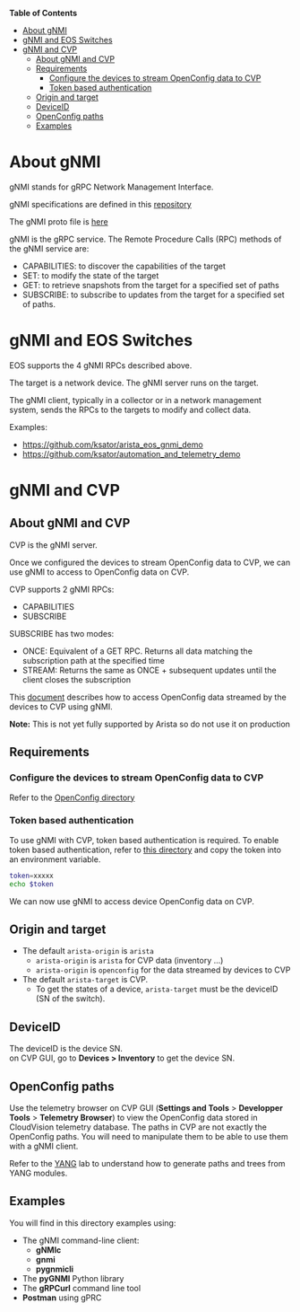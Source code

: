 **Table of Contents**

- [About gNMI](#about-gnmi)
- [gNMI and EOS Switches](#gnmi-and-eos-switches)
- [gNMI and CVP](#gnmi-and-cvp)
  - [About gNMI and CVP](#about-gnmi-and-cvp)
  - [Requirements](#requirements)
    - [Configure the devices to stream OpenConfig data to CVP](#configure-the-devices-to-stream-openconfig-data-to-cvp)
    - [Token based authentication](#token-based-authentication)
  - [Origin and target](#origin-and-target)
  - [DeviceID](#deviceid)
  - [OpenConfig paths](#openconfig-paths)
  - [Examples](#examples)

# About gNMI

gNMI stands for gRPC Network Management Interface.

gNMI specifications are defined in this [repository](https://github.com/openconfig/reference/blob/master/rpc/gnmi/gnmi-specification.md)

The gNMI proto file is [here](https://github.com/openconfig/gnmi/blob/master/proto/gnmi/gnmi.proto)  

gNMI is the gRPC service. The Remote Procedure Calls (RPC)  methods of the gNMI service are:

- CAPABILITIES: to discover the capabilities of the target
- SET: to modify the state of the target
- GET: to retrieve snapshots from the target for a specified set of paths
- SUBSCRIBE: to subscribe to updates from the target for a specified set of paths.
  
# gNMI and EOS Switches

EOS supports the 4 gNMI RPCs described above.

The target is a network device. The gNMI server runs on the target.

The gNMI client, typically in a collector or in a network management system, sends the RPCs to the targets to modify and collect data.

Examples:

- https://github.com/ksator/arista_eos_gnmi_demo
- https://github.com/ksator/automation_and_telemetry_demo

# gNMI and CVP

## About gNMI and CVP

CVP is the gNMI server.  

Once we configured the devices to stream OpenConfig data to CVP, we can use gNMI to access to OpenConfig data on CVP.

CVP supports 2 gNMI RPCs:

- CAPABILITIES
- SUBSCRIBE

SUBSCRIBE has two modes:

- ONCE: Equivalent of a GET RPC. Returns all data matching the subscription path at the specified time
- STREAM: Returns the same as ONCE + subsequent updates until the client closes the subscription

This [document](https://aristanetworks.force.com/AristaCommunity/s/article/Understanding-CloudVIsion-APIs-and-accessing-NetDB-data) describes how to access OpenConfig data streamed by the devices to CVP using gNMI.

**Note:** This is not yet fully supported by Arista so do not use it on production

## Requirements

### Configure the devices to stream OpenConfig data to CVP

Refer to the [OpenConfig directory](../OpenConfig)

### Token based authentication

To use gNMI with CVP, token based authentication is required. To enable token based authentication, refer to [this directory](../token_based_authentication) and copy the token into an environment variable.

```bash
token=xxxxx
echo $token
```

We can now use gNMI to access device OpenConfig data on CVP.

## Origin and target

- The default `arista-origin` is `arista`
  - `arista-origin` is `arista` for CVP data (inventory ...)
  - `arista-origin` is `openconfig` for the data streamed by devices to CVP
- The default `arista-target` is CVP.
  - To get the states of a device, `arista-target` must be the deviceID (SN of the switch).

## DeviceID

The deviceID is the device SN.  
on CVP GUI, go to **Devices > Inventory** to get the device SN.  

## OpenConfig paths

Use the telemetry browser on CVP GUI (**Settings and Tools** > **Developper Tools** > **Telemetry Browser**) to view the OpenConfig data stored in CloudVision telemetry database. The paths in CVP are not exactly the OpenConfig paths. You will need to manipulate them to be able to use them with a gNMI client.

Refer to the [YANG](../YANG/) lab to understand how to generate paths and trees from YANG modules.

## Examples

You will find in this directory examples using:

- The gNMI command-line client:
  - **gNMIc**
  - **gnmi**
  - **pygnmicli**
- The **pyGNMI** Python library
- The **gRPCurl** command line tool
- **Postman** using gPRC
